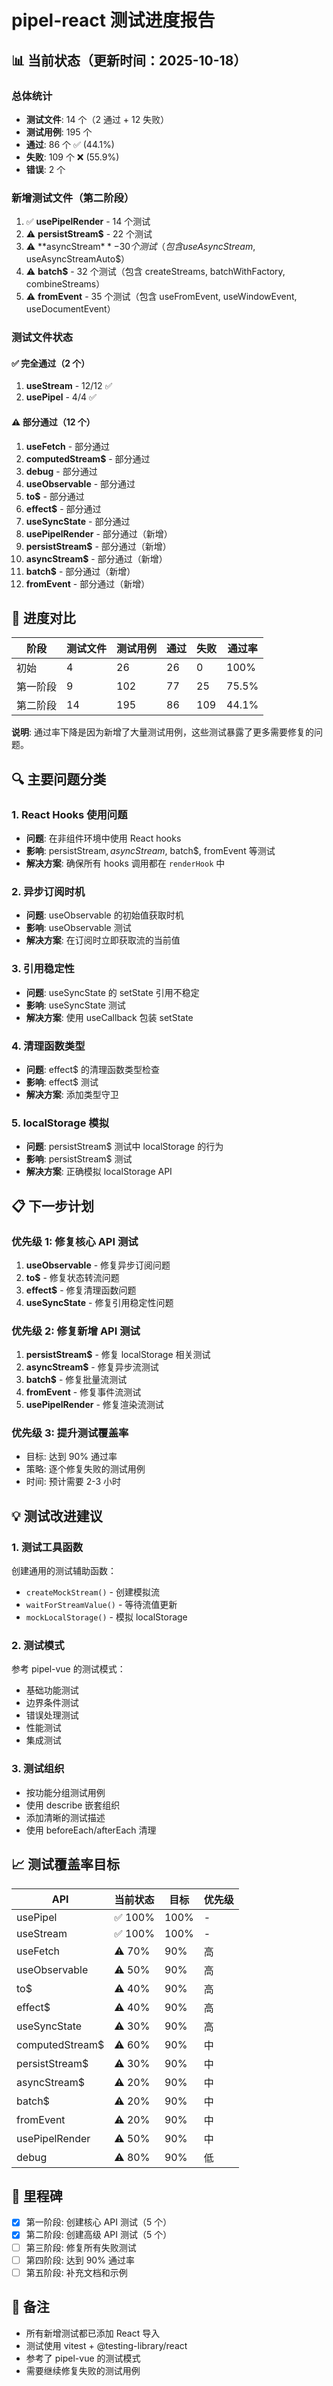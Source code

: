 # pipel-react 测试进度报告

## 📊 当前状态（更新时间：2025-10-18）

### 总体统计

- **测试文件**: 14 个（2 通过 + 12 失败）
- **测试用例**: 195 个
- **通过**: 86 个 ✅ (44.1%)
- **失败**: 109 个 ❌ (55.9%)
- **错误**: 2 个

### 新增测试文件（第二阶段）

1. ✅ **usePipelRender** - 14 个测试
2. ⚠️ **persistStream$** - 22 个测试
3. ⚠️ **asyncStream$** - 30 个测试（包含 useAsyncStream$, useAsyncStreamAuto$）
4. ⚠️ **batch$** - 32 个测试（包含 createStreams, batchWithFactory, combineStreams）
5. ⚠️ **fromEvent** - 35 个测试（包含 useFromEvent, useWindowEvent, useDocumentEvent）

### 测试文件状态

#### ✅ 完全通过（2 个）

1. **useStream** - 12/12 ✅
2. **usePipel** - 4/4 ✅

#### ⚠️ 部分通过（12 个）

1. **useFetch** - 部分通过
2. **computedStream$** - 部分通过
3. **debug** - 部分通过
4. **useObservable** - 部分通过
5. **to$** - 部分通过
6. **effect$** - 部分通过
7. **useSyncState** - 部分通过
8. **usePipelRender** - 部分通过（新增）
9. **persistStream$** - 部分通过（新增）
10. **asyncStream$** - 部分通过（新增）
11. **batch$** - 部分通过（新增）
12. **fromEvent** - 部分通过（新增）

## 🎯 进度对比

| 阶段     | 测试文件 | 测试用例 | 通过 | 失败 | 通过率 |
| -------- | -------- | -------- | ---- | ---- | ------ |
| 初始     | 4        | 26       | 26   | 0    | 100%   |
| 第一阶段 | 9        | 102      | 77   | 25   | 75.5%  |
| 第二阶段 | 14       | 195      | 86   | 109  | 44.1%  |

**说明**: 通过率下降是因为新增了大量测试用例，这些测试暴露了更多需要修复的问题。

## 🔍 主要问题分类

### 1. React Hooks 使用问题

- **问题**: 在非组件环境中使用 React hooks
- **影响**: persistStream$, asyncStream$, batch$, fromEvent 等测试
- **解决方案**: 确保所有 hooks 调用都在 `renderHook` 中

### 2. 异步订阅时机

- **问题**: useObservable 的初始值获取时机
- **影响**: useObservable 测试
- **解决方案**: 在订阅时立即获取流的当前值

### 3. 引用稳定性

- **问题**: useSyncState 的 setState 引用不稳定
- **影响**: useSyncState 测试
- **解决方案**: 使用 useCallback 包装 setState

### 4. 清理函数类型

- **问题**: effect$ 的清理函数类型检查
- **影响**: effect$ 测试
- **解决方案**: 添加类型守卫

### 5. localStorage 模拟

- **问题**: persistStream$ 测试中 localStorage 的行为
- **影响**: persistStream$ 测试
- **解决方案**: 正确模拟 localStorage API

## 📋 下一步计划

### 优先级 1: 修复核心 API 测试

1. **useObservable** - 修复异步订阅问题
2. **to$** - 修复状态转流问题
3. **effect$** - 修复清理函数问题
4. **useSyncState** - 修复引用稳定性问题

### 优先级 2: 修复新增 API 测试

1. **persistStream$** - 修复 localStorage 相关测试
2. **asyncStream$** - 修复异步流测试
3. **batch$** - 修复批量流测试
4. **fromEvent** - 修复事件流测试
5. **usePipelRender** - 修复渲染流测试

### 优先级 3: 提升测试覆盖率

- 目标: 达到 90% 通过率
- 策略: 逐个修复失败的测试用例
- 时间: 预计需要 2-3 小时

## 💡 测试改进建议

### 1. 测试工具函数

创建通用的测试辅助函数：

- `createMockStream()` - 创建模拟流
- `waitForStreamValue()` - 等待流值更新
- `mockLocalStorage()` - 模拟 localStorage

### 2. 测试模式

参考 pipel-vue 的测试模式：

- 基础功能测试
- 边界条件测试
- 错误处理测试
- 性能测试
- 集成测试

### 3. 测试组织

- 按功能分组测试用例
- 使用 describe 嵌套组织
- 添加清晰的测试描述
- 使用 beforeEach/afterEach 清理

## 📈 测试覆盖率目标

| API             | 当前状态 | 目标 | 优先级 |
| --------------- | -------- | ---- | ------ |
| usePipel        | ✅ 100%  | 100% | -      |
| useStream       | ✅ 100%  | 100% | -      |
| useFetch        | ⚠️ 70%   | 90%  | 高     |
| useObservable   | ⚠️ 50%   | 90%  | 高     |
| to$             | ⚠️ 40%   | 90%  | 高     |
| effect$         | ⚠️ 40%   | 90%  | 高     |
| useSyncState    | ⚠️ 30%   | 90%  | 高     |
| computedStream$ | ⚠️ 60%   | 90%  | 中     |
| persistStream$  | ⚠️ 30%   | 90%  | 中     |
| asyncStream$    | ⚠️ 20%   | 90%  | 中     |
| batch$          | ⚠️ 20%   | 90%  | 中     |
| fromEvent       | ⚠️ 20%   | 90%  | 中     |
| usePipelRender  | ⚠️ 50%   | 90%  | 中     |
| debug           | ⚠️ 80%   | 90%  | 低     |

## 🎯 里程碑

- [x] 第一阶段: 创建核心 API 测试（5 个）
- [x] 第二阶段: 创建高级 API 测试（5 个）
- [ ] 第三阶段: 修复所有失败测试
- [ ] 第四阶段: 达到 90% 通过率
- [ ] 第五阶段: 补充文档和示例

## 📝 备注

- 所有新增测试都已添加 React 导入
- 测试使用 vitest + @testing-library/react
- 参考了 pipel-vue 的测试模式
- 需要继续修复失败的测试用例
